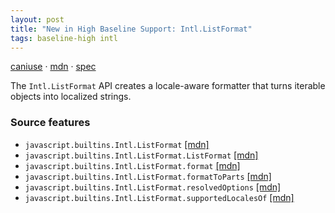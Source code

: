 ```yaml
---
layout: post
title: "New in High Baseline Support: Intl.ListFormat"
tags: baseline-high intl
---
```


[caniuse](https://caniuse.com/?search=intl-list-format) · [mdn](https://developer.mozilla.org/en-US/search?q=Intl.ListFormat) · [spec](https://tc39.es/ecma402/#listformat-objects)

The `Intl.ListFormat` API creates a locale-aware formatter that turns iterable objects into localized strings.

### Source features

- ``javascript.builtins.Intl.ListFormat`` [[mdn]](https://developer.mozilla.org/en-US/search?q=javascript.builtins.Intl.ListFormat)
- ``javascript.builtins.Intl.ListFormat.ListFormat`` [[mdn]](https://developer.mozilla.org/en-US/search?q=javascript.builtins.Intl.ListFormat.ListFormat)
- ``javascript.builtins.Intl.ListFormat.format`` [[mdn]](https://developer.mozilla.org/en-US/search?q=javascript.builtins.Intl.ListFormat.format)
- ``javascript.builtins.Intl.ListFormat.formatToParts`` [[mdn]](https://developer.mozilla.org/en-US/search?q=javascript.builtins.Intl.ListFormat.formatToParts)
- ``javascript.builtins.Intl.ListFormat.resolvedOptions`` [[mdn]](https://developer.mozilla.org/en-US/search?q=javascript.builtins.Intl.ListFormat.resolvedOptions)
- ``javascript.builtins.Intl.ListFormat.supportedLocalesOf`` [[mdn]](https://developer.mozilla.org/en-US/search?q=javascript.builtins.Intl.ListFormat.supportedLocalesOf)
